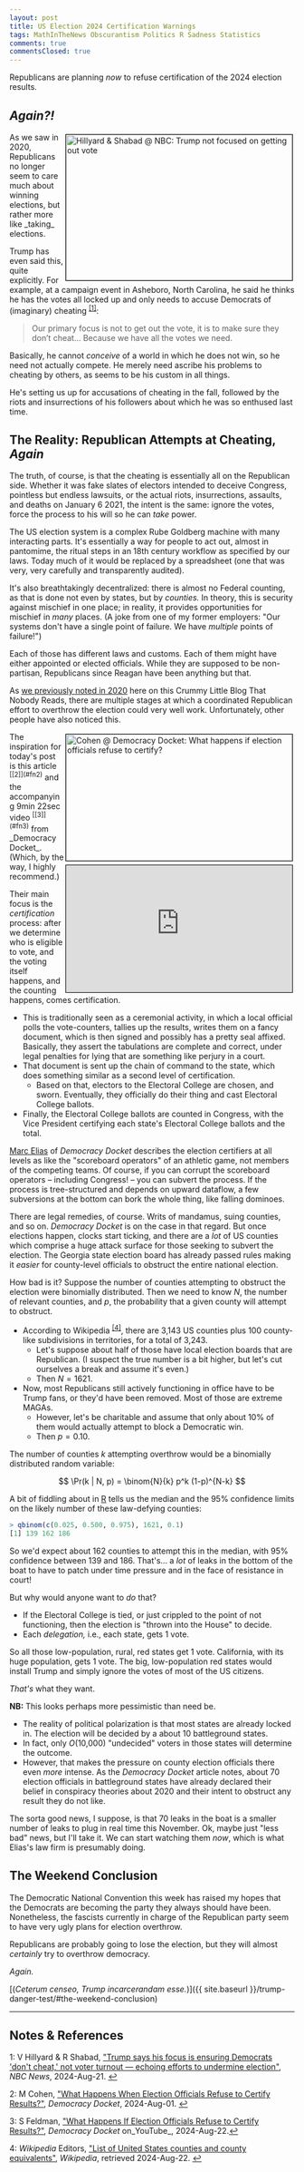 ```yaml
---
layout: post
title: US Election 2024 Certification Warnings
tags: MathInTheNews Obscurantism Politics R Sadness Statistics
comments: true
commentsClosed: true
---
```


Republicans are planning _now_ to refuse certification of the 2024 election results.  


## _Again?!_  

<img src="{{ site.baseurl }}/images/2024-08-22-elect-2024-cert-warn-nbc-1.jpg" width="400" height="257" alt="Hillyard &amp; Shabad @ NBC: Trump not focused on getting out vote" title="Hillyard &amp; Shabad @ NBC: Trump not focused on getting out vote" style="float: right; margin: 3px 3px 3px 3px; border: 1px solid #000000;">
As we saw in 2020, Republicans no longer seem to care much about winning elections, but
rather more like _taking_ elections.  

Trump has even said this, quite explicitly.  For example, at a campaign event in
Asheboro, North Carolina, he said he thinks he has the votes all locked up and only needs
to accuse Democrats of (imaginary) cheating <sup id="fn1a">[[1]](#fn1)</sup>:  

> Our primary focus is not to get out the vote, it is to make sure they don’t
> cheat&hellip;  Because we have all the votes we need.  

Basically, he cannot _conceive_ of a world in which he does not win, so he need not
actually compete.  He merely need ascribe his problems to cheating by others, as seems to
be his custom in all things.  

He's setting us up for accusations of cheating in the fall, followed by the riots and
insurrections of his followers about which he was so enthused last time.  


## The Reality: Republican Attempts at Cheating, _Again_  

The truth, of course, is that the cheating is essentially all on the Republican side.
Whether it was fake slates of electors intended to deceive Congress, pointless but endless
lawsuits, or the actual riots, insurrections, assaults, and deaths on January 6 2021, the
intent is the same: ignore the votes, force the process to his will so he can _take_
power.  

The US election system is a complex Rube Goldberg machine with many interacting parts.
It's essentially a way for people to act out, almost in pantomime, the ritual steps in an
18th century workflow as specified by our laws. Today much of it would be replaced by a
spreadsheet (one that was very, very carefully and transparently audited).  

It's also breathtakingly decentralized: there is almost no Federal counting, as that is
done not even by states, but by _counties._ In theory, this is security against mischief
in one place; in reality, it provides opportunities for mischief in _many_ places.  (A
joke from one of my former employers: "Our systems don't have a single point of failure.
We have _multiple_ points of failure!")  

Each of those has different laws and customs.  Each of them might have either appointed or
elected officials. While they are supposed to be non-partisan, Republicans since Reagan
have been anything but that.  

As [we previously noted in 2020](https://www.someweekendreading.blog/unsatisfactory-election/)
here on this Crummy Little Blog That Nobody Reads, there are multiple stages at which a
coordinated Republican effort to overthrow the election could very well work.
Unfortunately, other people have also noticed this.  

<img src="{{ site.baseurl }}/images/2024-08-22-elect-2024-cert-warn-dd-1.jpg" width="400" height="223" alt="Cohen @ Democracy Docket: What happens if election officials refuse to certify?" title="Cohen @ Democracy Docket: What happens if election officials refuse to certify?" style="float: right; margin: 3px 3px 3px 3px; border: 1px solid #000000;">
<iframe width="400" height="224" src="https://www.youtube.com/embed/_CR08Tp7_Fg?si=u2_LXiLNqj1cyBpO" allow="accelerometer; encrypted-media; gyroscope; picture-in-picture" allowfullscreen style="float: right; margin: 3px 3px 3px 3px; border: 1px solid #000000;"></iframe>
The inspiration for today's post is this article <sup id="fn2a">[[2]](#fn2)</sup> and the 
accompanying 9min 22sec video <sup id="fn3a">[[3]](#fn3)</sup> from _Democracy Docket_. (Which, by the
way, I highly recommend.)  

Their main focus is the _certification_ process: after we determine who is eligible to
vote, and the voting itself happens, and the counting happens, comes certification.  

- This is traditionally seen as a ceremonial activity, in which a local official polls the
  vote-counters, tallies up the results, writes them on a fancy document, which is then
  signed and possibly has a pretty seal affixed.  Basically, they assert the tabulations
  are complete and correct, under legal penalties for lying that are something like
  perjury in a court.  
- That document is sent up the chain of command to the state, which does something
  similar as a second level of certification.  
  - Based on that, electors to the Electoral College are chosen, and sworn.  Eventually,
    they officially do their thing and cast Electoral College ballots.  
- Finally, the Electoral College ballots are counted in Congress, with the Vice President
  certifying each state's Electoral College ballots and the total.

[Marc Elias](https://en.wikipedia.org/wiki/Marc_Elias) of _Democracy Docket_ describes the
election certifiers at all levels as like the "scoreboard operators" of an athletic game,
not members of the competing teams.  Of course, if you can corrupt the scoreboard
operators &ndash; including Congress! &ndash; you can subvert the process.  If the process
is tree-structured and depends on upward dataflow, a few subversions at the bottom can
bork the whole thing, like falling dominoes.  

There are legal remedies, of course.  Writs of mandamus, suing counties, and so on.
_Democracy Docket_ is on the case in that regard.  But once elections happen, clocks start
ticking, and there are a _lot_ of US counties which comprise a huge attack surface for
those seeking to subvert the election.  The Georgia state election board has already
passed rules making it _easier_ for county-level officials to obstruct the entire national
election.  

How bad is it?  Suppose the number of counties attempting to obstruct the election were
binomially distributed.  Then we need to know $N$, the number of relevant counties, and
$p$, the probability that a given county will attempt to obstruct.  
- According to Wikipedia <sup id="fn4a">[[4]](#fn4)</sup>, there are 3,143 US counties plus
  100 county-like subdivisions in territories, for a total of 3,243.  
  - Let's suppose about half of those have local election boards that are Republican.  (I
    suspect the true number is a bit higher, but let's cut ourselves a break and assume
    it's even.)  
  - Then $N = 1621$.  
- Now, most Republicans still actively functioning in office have to be Trump fans, or
  they'd have been removed.  Most of those are extreme MAGAs. 
  - However, let's be charitable and assume that only about 10% of them would actually
    attempt to block a Democratic win.  
  - Then $p = 0.10$.  

The number of counties $k$ attempting overthrow would be a binomially distributed random
variable:  

$$
\Pr(k | N, p) = \binom{N}{k} p^k (1-p)^{N-k}
$$

A bit of fiddling about in [R](https://www.r-project.org/) tells us the median and the 95%
confidence limits on the likely number of these law-defying counties:  

```R
> qbinom(c(0.025, 0.500, 0.975), 1621, 0.1)
[1] 139 162 186
```

So we'd expect about 162 counties to attempt this in the median, with 95% confidence
between 139 and 186.  That's&hellip; a _lot_ of leaks in the bottom of the boat to have to
patch under time pressure and in the face of resistance in court!  

But why would anyone want to _do_ that?  
- If the Electoral College is tied, or just crippled to the point of not functioning, then
  the election is "thrown into the House" to decide.  
- Each _delegation,_ i.e., each state, gets 1 vote.  

So all those low-population, rural, red states get 1 vote.  California, with its huge
population, gets 1 vote.  The big, low-population red states would install Trump and
simply ignore the votes of most of the US citizens.  

_That's_ what they want.  

__NB:__ This looks perhaps more pessimistic than need be.  
- The reality of political polarization is that most states are already locked in.  The
  election will be decided by a about 10 battleground states.  
- In fact, only $O$(10,000) "undecided" voters in those states will determine the outcome.  
- However, that makes the pressure on county election officials there even _more_ intense.
  As the _Democracy Docket_ article notes, about 70 election officials in battleground
  states have already declared their belief in conspiracy theories about 2020 and their
  intent to obstruct any result they do not like.  
  
The sorta good news, I suppose, is that 70 leaks in the boat is a smaller number of leaks
to plug in real time this November.  Ok, maybe just "less bad" news, but I'll take it.  We
can start watching them _now_, which is what Elias's law firm is presumably doing.  


## The Weekend Conclusion  

The Democratic National Convention this week has raised my hopes that the Democrats
are becoming the party they always should have been. Nonetheless, the fascists currently in
charge of the Republican party seem to have very ugly plans for election overthrow.  

Republicans are probably going to lose the election, but they will almost _certainly_ try
to overthrow democracy.  

_Again._  

[(_Ceterum censeo, Trump incarcerandam esse._)]({{ site.baseurl }}/trump-danger-test/#the-weekend-conclusion)  

---

## Notes &amp; References  

<!--
<sup id="fn1a">[[1]](#fn1)</sup>

<a id="fn1">1</a>: ***, ["***"](***), *** DOI: [***](***). [↩](#fn1a)  

<a href="{{ site.baseurl }}/images/***">
  <img src="{{ site.baseurl }}/images/***" width="400" height="***" alt="***" title="***" style="float: right; margin: 3px 3px 3px 3px; border: 1px solid #000000;">
</a>

<a href="***">
  <img src="{{ site.baseurl }}/images/***" width="550" height="***" alt="***" title="***" style="margin: 3px 3px 3px 3px; border: 1px solid #000000;">
</a>

<iframe width="400" height="224" src="***" allow="accelerometer; encrypted-media; gyroscope; picture-in-picture" allowfullscreen style="float: right; margin: 3px 3px 3px 3px; border: 1px solid #000000;"></iframe>
-->

<a id="fn1">1</a>: V Hillyard &amp; R Shabad, ["Trump says his focus is ensuring Democrats 'don't cheat,' not voter turnout — echoing efforts to undermine election"](https://www.nbcnews.com/politics/2024-election/trump-says-focus-ensuring-democrats-dont-cheat-not-voter-turnout-rcna167630), _NBC News_, 2024-Aug-21. [↩](#fn1a)  

<a id="fn2">2</a>: M Cohen, ["What Happens When Election Officials Refuse to Certify Results?"](https://www.democracydocket.com/analysis/what-happens-when-election-officials-refuse-to-certify-results/), _Democracy Docket_, 2024-Aug-01. [↩](#fn2a)  

<a id="fn3">3</a>: S Feldman, ["What Happens If Election Officials Refuse to Certify Results?"](https://www.youtube.com/watch?v=_CR08Tp7_Fg), _Democracy Docket_ on_YouTube_, 2024-Aug-22.[↩](#fn3a)  

<a id="fn4">4</a>: _Wikipedia_ Editors, ["List of United States counties and county
equivalents"](https://en.wikipedia.org/wiki/List_of_United_States_counties_and_county_equivalents#:~:text=In%20total%2C%20the%2050%20states,United%20States%20as%20county%20equivalents.), _Wikipedia_, retrieved 2024-Aug-22. [↩](#fn4a)  
